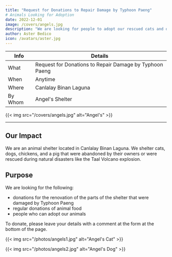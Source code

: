 ```yaml
---
title: "Request for Donations to Repair Damage by Typhoon Paeng"
# Animals Looking for Adoption
date: 2022-12-01
image: /covers/angels.jpg
description: "We are looking for people to adopt our rescued cats and dogs"
author: Aster Bedico
icon: /avatars/aster.jpg
---
```


<!-- Dec 21, 2021 -->


Info | Details 
--- | ---
What | Request for Donations to Repair Damage by Typhoon Paeng
When | Anytime
Where | Canlalay Binan Laguna
By Whom | Angel's Shelter

{{< img src="/covers/angels.jpg" alt="Angel's" >}}

---

## Our Impact

We are an animal shelter located in Canlalay Binan Laguna. We shelter cats, dogs, chickens, and a pig that were abandoned by their owners or were rescued during natural disasters like the Taal Volcano explosion.  


## Purpose

We are looking for the following:

- donations for the renovation of the parts of the shelter that were damaged by Typhoon Paeng 
- regular donations of animal food
- people who can adopt our animals

To donate, please leave your details with a comment at the form at the bottom of the page.

{{< img src="/photos/angels1.jpg" alt="Angel's Cat" >}}

{{< img src="/photos/angels2.jpg" alt="Angel's Dog" >}}

